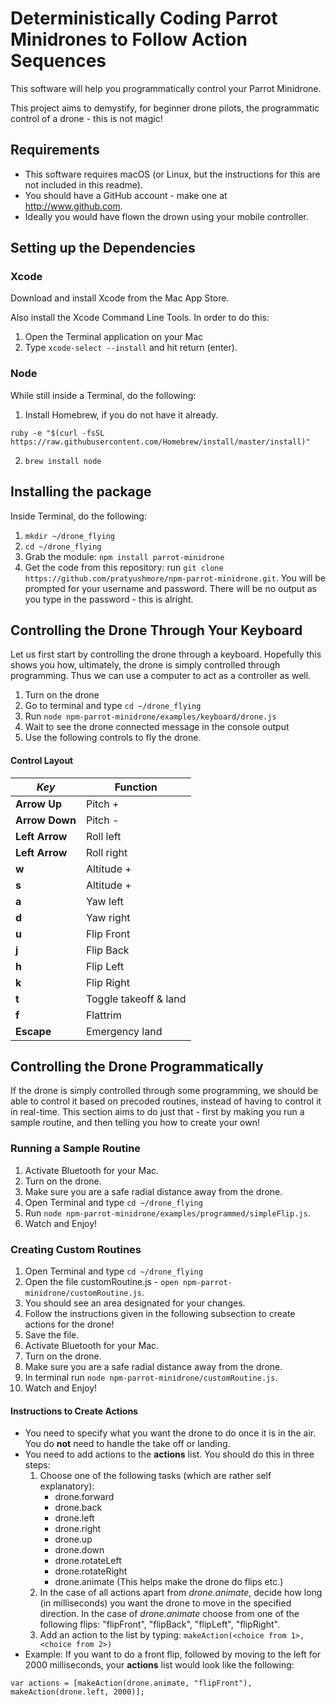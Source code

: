 # Deterministically Coding Parrot Minidrones to Follow Action Sequences

This software will help you programmatically control your Parrot Minidrone.

This project aims to demystify, for beginner drone pilots, the programmatic control of a drone - this is not magic!

## Requirements
- This software requires macOS (or Linux, but the instructions for this are not included in this readme).
- You should have a GitHub account - make one at http://www.github.com.
- Ideally you would have flown the drown using your mobile controller.

## Setting up the Dependencies

### Xcode

Download and install Xcode from the Mac App Store.

Also install the Xcode Command Line Tools. In order to do this:
1. Open the Terminal application on your Mac
2. Type `xcode-select --install` and hit return (enter).

### Node
While still inside a Terminal, do the following:

1. Install Homebrew, if you do not have it already.

```
ruby -e "$(curl -fsSL https://raw.githubusercontent.com/Homebrew/install/master/install)"
```
2. `brew install node`

## Installing the package

Inside Terminal, do the following:
1. `mkdir ~/drone_flying`
2. `cd ~/drone_flying`
3. Grab the module: `npm install parrot-minidrone`
4. Get the code from this repository: run `git clone https://github.com/pratyushmore/npm-parrot-minidrone.git`. You will be prompted for your username and password. There will be no output as you type in the password - this is alright.

## Controlling the Drone Through Your Keyboard
Let us first start by controlling the drone through a keyboard. Hopefully this shows you how, ultimately, the drone is simply controlled through programming. Thus we can use a computer to act as a controller as well.

1. Turn on the drone
2. Go to terminal and type `cd ~/drone_flying`
3. Run `node npm-parrot-minidrone/examples/keyboard/drone.js`
4. Wait to see the drone connected message in the console output
5. Use the following controls to fly the drone.

#### Control Layout
*Key* | Function
--- | ---
**Arrow Up** | Pitch +
**Arrow Down** | Pitch -
**Left Arrow** | Roll left
**Left Arrow** | Roll right
**w** | Altitude +
**s** | Altitude +
**a** | Yaw left
**d** | Yaw right
**u** | Flip Front
**j** | Flip Back
**h** | Flip Left
**k** | Flip Right
**t** | Toggle takeoff & land
**f** | Flattrim
**Escape** | Emergency land

## Controlling the Drone Programmatically

If the drone is simply controlled through some programming, we should be able to control it based on precoded routines, instead of having to control it in real-time. This section aims to do just that - first by making you run a sample routine, and then telling you how to create your own!

### Running a Sample Routine

1. Activate Bluetooth for your Mac.
2. Turn on the drone.
3. Make sure you are a safe radial distance away from the drone.
4. Open Terminal and type `cd ~/drone_flying`
5. Run `node npm-parrot-minidrone/examples/programmed/simpleFlip.js`.
6. Watch and Enjoy!

### Creating Custom Routines

1. Open Terminal and type `cd ~/drone_flying`
2. Open the file customRoutine.js - `open npm-parrot-minidrone/customRoutine.js`.
3. You should see an area designated for your changes.
4. Follow the instructions given in the following subsection to create actions for the drone!
5. Save the file.
6. Activate Bluetooth for your Mac.
7. Turn on the drone.
8. Make sure you are a safe radial distance away from the drone.
9. In terminal run `node npm-parrot-minidrone/customRoutine.js`.
10. Watch and Enjoy!

#### Instructions to Create Actions

* You need to specify what you want the drone to do once it is in the air. You do **not** need to handle the take off or landing.
* You need to add actions to the **actions** list. You should do this in three steps:
 	1. Choose one of the following tasks (which are rather self explanatory):
		* drone.forward
		* drone.back
		* drone.left
		* drone.right
		* drone.up
		* drone.down
		* drone.rotateLeft
		* drone.rotateRight
		* drone.animate (This helps make the drone do flips etc.)
	2. In the case of all actions apart from _drone.animate_, decide how long (in milliseconds) you want the drone to move in the specified direction. In the case of _drone.animate_ choose from one of the following flips: "flipFront", "flipBack", "flipLeft", "flipRight".
	3. Add an action to the list by typing: `makeAction(<choice from 1>, <choice from 2>)`
* Example: If you want to do a front flip, followed by moving to the left for 2000 milliseconds, your **actions** list would look like the following:
```
var actions = [makeAction(drone.animate, "flipFront"), makeAction(drone.left, 2000)];
```
